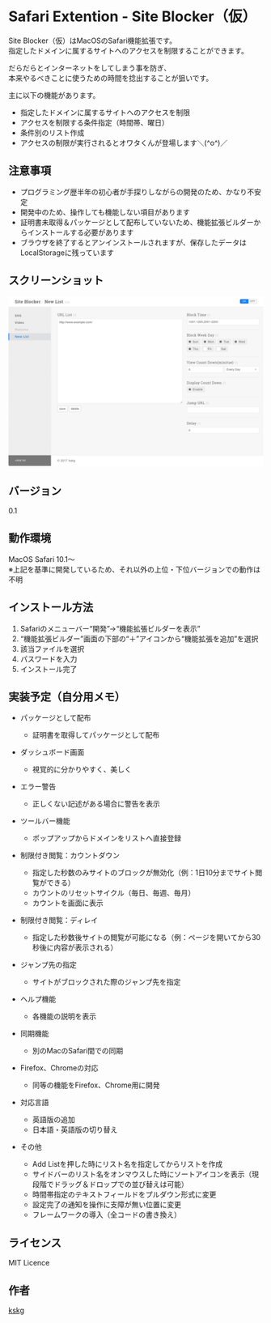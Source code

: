 # Safari Extention - Site Blocker（仮）

Site Blocker（仮）はMacOSのSafari機能拡張です。  
指定したドメインに属するサイトへのアクセスを制限することができます。

だらだらとインターネットをしてしまう事を防ぎ、  
本来やるべきことに使うための時間を捻出することが狙いです。

主に以下の機能があります。

- 指定したドメインに属するサイトへのアクセスを制限
- アクセスを制限する条件指定（時間帯、曜日）
- 条件別のリスト作成
- アクセスの制限が実行されるとオワタくんが登場します＼(^o^)／


## 注意事項
- プログラミング歴半年の初心者が手探りしながらの開発のため、かなり不安定
- 開発中のため、操作しても機能しない項目があります
- 証明書未取得＆パッケージとして配布していないため、機能拡張ビルダーからインストールする必要があります
- ブラウザを終了するとアンインストールされますが、保存したデータはLocalStorageに残っています


## スクリーンショット
![Capture](https://raw.githubusercontent.com/kskg/SiteBlocker/master/capture.png)


## バージョン
0.1


## 動作環境
MacOS Safari 10.1〜  
※上記を基準に開発しているため、それ以外の上位・下位バージョンでの動作は不明


## インストール方法
1. Safariのメニューバー“開発”→“機能拡張ビルダーを表示”
2. “機能拡張ビルダー”画面の下部の“＋”アイコンから“機能拡張を追加”を選択
3. 該当ファイルを選択
4. パスワードを入力
5. インストール完了


## 実装予定（自分用メモ）
- パッケージとして配布
  - 証明書を取得してパッケージとして配布

- ダッシュボード画面
  - 視覚的に分かりやすく、美しく

- エラー警告
  - 正しくない記述がある場合に警告を表示

- ツールバー機能
  - ポップアップからドメインをリストへ直接登録

- 制限付き閲覧：カウントダウン
  - 指定した秒数のみサイトのブロックが無効化（例：1日10分までサイト閲覧ができる）
  - カウントのリセットサイクル（毎日、毎週、毎月）
  - カウントを画面に表示

- 制限付き閲覧：ディレイ
  - 指定した秒数後サイトの閲覧が可能になる（例：ページを開いてから30秒後に内容が表示される）

- ジャンプ先の指定
  - サイトがブロックされた際のジャンプ先を指定

- ヘルプ機能
  - 各機能の説明を表示

- 同期機能
  - 別のMacのSafari間での同期

- Firefox、Chromeの対応
  - 同等の機能をFirefox、Chrome用に開発

- 対応言語
  - 英語版の追加
  - 日本語・英語版の切り替え

- その他
  - Add Listを押した時にリスト名を指定してからリストを作成
  - サイドバーのリスト名をオンマウスした時にソートアイコンを表示（現段階でドラッグ＆ドロップでの並び替えは可能）
  - 時間帯指定のテキストフィールドをプルダウン形式に変更
  - 設定完了の通知を操作に支障が無い位置に変更
  - フレームワークの導入（全コードの書き換え）


## ライセンス
MIT Licence


## 作者
[kskg](https://github.com/kskg)